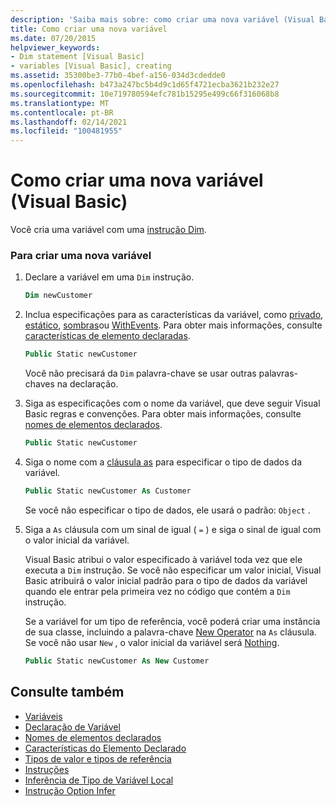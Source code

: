 ```yaml
---
description: 'Saiba mais sobre: como criar uma nova variável (Visual Basic)'
title: Como criar uma nova variável
ms.date: 07/20/2015
helpviewer_keywords:
- Dim statement [Visual Basic]
- variables [Visual Basic], creating
ms.assetid: 35300be3-77b0-4bef-a156-034d3cdedde0
ms.openlocfilehash: b473a247bc5b4d9c1d65f4721ecba3621b232e27
ms.sourcegitcommit: 10e719780594efc781b15295e499c66f316068b8
ms.translationtype: MT
ms.contentlocale: pt-BR
ms.lasthandoff: 02/14/2021
ms.locfileid: "100481955"
---
```

# <a name="how-to-create-a-new-variable-visual-basic"></a>Como criar uma nova variável (Visual Basic)

Você cria uma variável com uma [instrução Dim](../../../language-reference/statements/dim-statement.md).

### <a name="to-create-a-new-variable"></a>Para criar uma nova variável

1. Declare a variável em uma `Dim` instrução.

    ```vb
    Dim newCustomer
    ```

2. Inclua especificações para as características da variável, como [privado](../../../language-reference/modifiers/private.md), [estático](../../../language-reference/modifiers/static.md), [sombras](../../../language-reference/modifiers/shadows.md)ou [WithEvents](../../../language-reference/modifiers/withevents.md). Para obter mais informações, consulte [características de elemento declaradas](../declared-elements/declared-element-characteristics.md).

    ```vb
    Public Static newCustomer
    ```

    Você não precisará da `Dim` palavra-chave se usar outras palavras-chaves na declaração.

3. Siga as especificações com o nome da variável, que deve seguir Visual Basic regras e convenções. Para obter mais informações, consulte [nomes de elementos declarados](../declared-elements/declared-element-names.md).

    ```vb
    Public Static newCustomer
    ```

4. Siga o nome com a [cláusula as](../../../language-reference/statements/as-clause.md) para especificar o tipo de dados da variável.

    ```vb
    Public Static newCustomer As Customer
    ```

    Se você não especificar o tipo de dados, ele usará o padrão: `Object` .

5. Siga a `As` cláusula com um sinal de igual ( `=` ) e siga o sinal de igual com o valor inicial da variável.

    Visual Basic atribui o valor especificado à variável toda vez que ele executa a `Dim` instrução. Se você não especificar um valor inicial, Visual Basic atribuirá o valor inicial padrão para o tipo de dados da variável quando ele entrar pela primeira vez no código que contém a `Dim` instrução.

    Se a variável for um tipo de referência, você poderá criar uma instância de sua classe, incluindo a palavra-chave [New Operator](../../../language-reference/operators/new-operator.md) na `As` cláusula. Se você não usar `New` , o valor inicial da variável será [Nothing](../../../language-reference/nothing.md).

    ```vb
    Public Static newCustomer As New Customer
    ```

## <a name="see-also"></a>Consulte também

- [Variáveis](index.md)
- [Declaração de Variável](variable-declaration.md)
- [Nomes de elementos declarados](../declared-elements/declared-element-names.md)
- [Características do Elemento Declarado](../declared-elements/declared-element-characteristics.md)
- [Tipos de valor e tipos de referência](../data-types/value-types-and-reference-types.md)
- [Instruções](../../../language-reference/statements/index.md)
- [Inferência de Tipo de Variável Local](local-type-inference.md)
- [Instrução Option Infer](../../../language-reference/statements/option-infer-statement.md)
